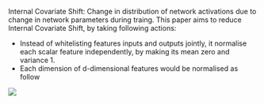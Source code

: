 Internal Covariate Shift: Change in distribution of network activations due to change in network parameters during traing.
This paper aims to reduce Internal Covariate Shift, by taking following actions:
* Instead of whitelisting features inputs and outputs jointly, it normalise each scalar feature independently, by making its mean zero and variance 1.
* Each dimension of d-dimensional features would be normalised as follow 
<img src="https://render.githubusercontent.com/render/math?math=\hat%20x^{(k)}%20=%20\frac{x^{k}-E[x^{k}]}{\sqrt{Var[x^{k}]}}">
